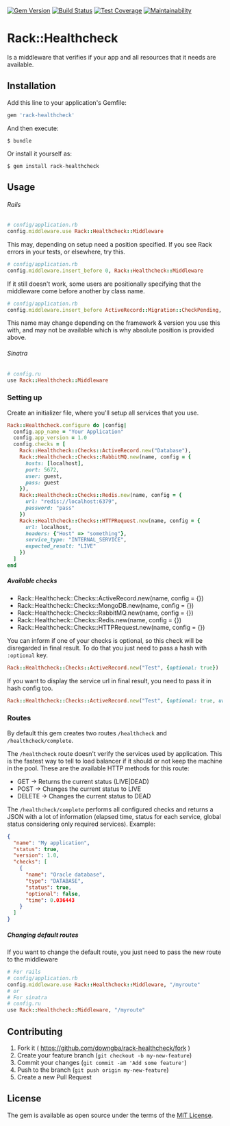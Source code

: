 [![Gem Version](https://badge.fury.io/rb/rack-healthcheck.svg)](https://badge.fury.io/rb/rack-healthcheck)
[![Build Status](https://travis-ci.org/downgba/rack-healthcheck.svg?branch=master)](https://travis-ci.org/downgba/rack-healthcheck)
[![Test Coverage](https://api.codeclimate.com/v1/badges/b1e9fec230d987b04f29/test_coverage)](https://codeclimate.com/github/downgba/rack-healthcheck/test_coverage)
[![Maintainability](https://api.codeclimate.com/v1/badges/b1e9fec230d987b04f29/maintainability)](https://codeclimate.com/github/downgba/rack-healthcheck/maintainability)

# Rack::Healthcheck

Is a middleware that verifies if your app and all resources that it needs are available.

## Installation

Add this line to your application's Gemfile:

```ruby
gem 'rack-healthcheck'
```

And then execute:

    $ bundle

Or install it yourself as:

    $ gem install rack-healthcheck

## Usage

###### Rails
```ruby
# config/application.rb
config.middleware.use Rack::Healthcheck::Middleware
```

This may, depending on setup need a position specified. If you see Rack errors in your tests, or elsewhere, try this.

```ruby
# config/application.rb
config.middleware.insert_before 0, Rack::Healthcheck::Middleware
```

If it still doesn't work, some users are positionally specifying that the middleware come before another by class name.

```ruby
# config/application.rb
config.middleware.insert_before ActiveRecord::Migration::CheckPending, Rack::Healthcheck::Middleware
```

This name may change depending on the framework & version you use this with, and may not be available which is why absolute position is provided above.

###### Sinatra
```ruby
# config.ru
use Rack::Healthcheck::Middleware
```

### Setting up

Create an initializer file, where you'll setup all services that you use.

```ruby
Rack::Healthcheck.configure do |config|
  config.app_name = "Your Application"
  config.app_version = 1.0
  config.checks = [
    Rack::Healthcheck::Checks::ActiveRecord.new("Database"),
    Rack::Healthcheck::Checks::RabbitMQ.new(name, config = {
      hosts: [localhost],
      port: 5672,
      user: guest,
      pass: guest
    }),
    Rack::Healthcheck::Checks::Redis.new(name, config = {
      url: "redis://localhost:6379",
      password: "pass"
    })
    Rack::Healthcheck::Checks::HTTPRequest.new(name, config = {
      url: localhost,
      headers: {"Host" => "something"},
      service_type: "INTERNAL_SERVICE",
      expected_result: "LIVE"
    })
  ]
end
```

##### Available checks

* Rack::Healthcheck::Checks::ActiveRecord.new(name, config = {})
* Rack::Healthcheck::Checks::MongoDB.new(name, config = {})
* Rack::Healthcheck::Checks::RabbitMQ.new(name, config = {})
* Rack::Healthcheck::Checks::Redis.new(name, config = {})
* Rack::Healthcheck::Checks::HTTPRequest.new(name, config = {})

You can inform if one of your checks is optional, so this check will be disregarded in final result.
To do that you just need to pass a hash with `:optional` key.

```ruby
Rack::Healthcheck::Checks::ActiveRecord.new("Test", {optional: true})
```

If you want to display the service url in final result, you need to pass it in hash config too.

```ruby
Rack::Healthcheck::Checks::ActiveRecord.new("Test", {optional: true, url: "http://myservice.com/healthcheck"})
```
### Routes

By default this gem creates two routes `/healthcheck` and `/healthcheck/complete`.

The `/healthcheck` route doesn't verify the services used by application. This is the fastest way to tell to load balancer if it should or not keep the machine in the pool.
These are the available HTTP methods for this route:

* GET -> Returns the current status (LIVE|DEAD)
* POST -> Changes the current status to LIVE
* DELETE -> Changes the current status to DEAD

The `/healthcheck/complete` performs all configured checks and returns a JSON with a lot of information (elapsed time, status for each service, global status considering only required services).
Example:
```json
{
  "name": "My application",
  "status": true,
  "version": 1.0,
  "checks": [
    {
      "name": "Oracle database",
      "type": "DATABASE",
      "status": true,
      "optional": false,
      "time": 0.036443
    }
  ]
}
```

##### Changing default routes

If you want to change the default route, you just need to pass the new route to the middleware

```ruby
# For rails
# config/application.rb
config.middleware.use Rack::Healthcheck::Middleware, "/myroute"
# or
# For sinatra
# config.ru
use Rack::Healthcheck::Middleware, "/myroute"
```

## Contributing

1. Fork it ( https://github.com/downgba/rack-healthcheck/fork )
2. Create your feature branch (`git checkout -b my-new-feature`)
3. Commit your changes (`git commit -am 'Add some feature'`)
4. Push to the branch (`git push origin my-new-feature`)
5. Create a new Pull Request

## License

The gem is available as open source under the terms of the [MIT License](http://opensource.org/licenses/MIT).
